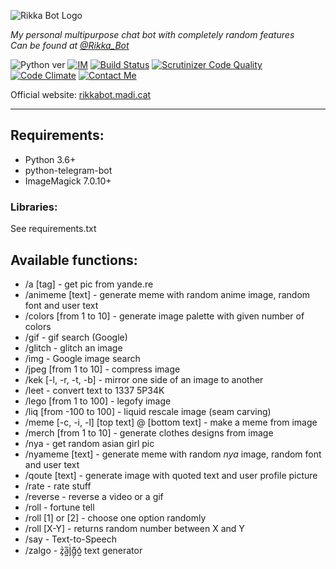 ![Rikka Bot Logo](http://rikkabot.madinyan.ru/rikka-bot.png)

*My personal multipurpose chat bot with completely random features*  
*Can be found at [@Rikka_Bot](https://telegram.me/Rikka_Bot)*

![Python ver](http://img.shields.io/badge/Python-3.6-yellow.svg) 
[![IM](https://img.shields.io/badge/ImageMagick-7.0.10-blue)](https://imagemagick.org/)
[![Build Status](https://scrutinizer-ci.com/g/MadiNyan/rikka-telegram-bot/badges/build.png?b=master)](https://scrutinizer-ci.com/g/MadiNyan/rikka-telegram-bot/build-status/master) 
[![Scrutinizer Code Quality](https://scrutinizer-ci.com/g/MadiNyan/rikka-telegram-bot/badges/quality-score.png?b=master)](https://scrutinizer-ci.com/g/MadiNyan/rikka-telegram-bot/?branch=master) 
[![Code Climate](https://codeclimate.com/github/MadiNyan/rikka-telegram-bot/badges/gpa.svg)](https://codeclimate.com/github/MadiNyan/rikka-telegram-bot) 
[![Contact Me](https://img.shields.io/badge/Contact-Me-blue.svg)](https://telegram.me/Madi_Nyan)

Official website: [rikkabot.madi.cat](https://rikkabot.madinyan.ru/)

----------

## Requirements:
+ Python 3.6+
+ python-telegram-bot
+ ImageMagick 7.0.10+

### Libraries:
See requirements.txt

## Available functions:
+ /a [tag] - get pic from yande.re
+ /animeme [text] - generate meme with random anime image, random font and user text
+ /colors [from 1 to 10] - generate image palette with given number of colors
+ /gif - gif search (Google)
+ /glitch - glitch an image
+ /img - Google image search
+ /jpeg [from 1 to 10] - compress image
+ /kek [-l, -r, -t, -b] - mirror one side of an image to another
+ /leet - convert text to 1337 5P34K
+ /lego [from 1 to 100] - legofy image
+ /liq [from -100 to 100] - liquid rescale image (seam carving)
+ /meme [-c, -i, -l] [top text] @ [bottom text] - make a meme from image
+ /merch [from 1 to 10] - generate clothes designs from image
+ /nya - get random asian girl pic
+ /nyameme [text] - generate meme with random *nya* image, random font and user text
+ /qoute [text] - generate image with quoted text and user profile picture
+ /rate - rate stuff
+ /reverse - reverse a video or a gif
+ /roll - fortune tell
+ /roll [1] or [2] - choose one option randomly
+ /roll [X-Y] - returns random number between X and Y
+ /say - Text-to-Speech
+ /zalgo - z̡͛a͖̅l̡ͨg̦͊o͍͛ text generator
